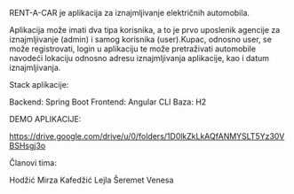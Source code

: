 RENT-A-CAR je aplikacija za iznajmljivanje električnih automobila. 

Aplikacija može imati dva tipa korisnika, a to je prvo uposlenik agencije za iznajmljivanje (admin) i samog korisnika (user).Kupac, odnosno user, se može registrovati,
login u aplikaciju te može pretraživati automobile navodeći lokaciju odnosno adresu iznajmljivanja aplikacije, kao i datum iznajmljivanja.

Stack aplikacije:

Backend: Spring Boot
Frontend: Angular CLI
Baza: H2



DEMO APLIKACIJE: 

https://drive.google.com/drive/u/0/folders/1D0lkZkLkAQfANMYSLT5Yz30VBSHsgj3o


Članovi tima:

Hodžić Mirza
Kafedžić Lejla
Šeremet Venesa
